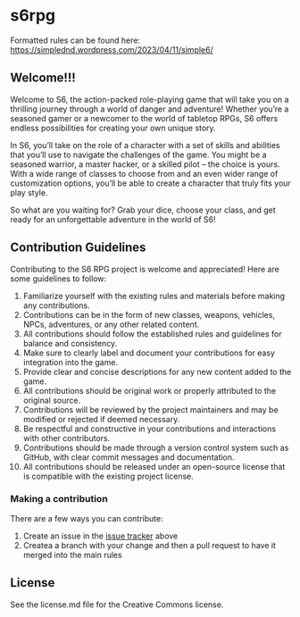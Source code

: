 # s6rpg

Formatted rules can be found here: https://simplednd.wordpress.com/2023/04/11/simple6/

## Welcome!!!

Welcome to S6, the action-packed role-playing game that will take you on a thrilling journey through a world of danger and adventure! Whether you’re a seasoned gamer or a newcomer to the world of tabletop RPGs, S6 offers endless possibilities for creating your own unique story.

In S6, you’ll take on the role of a character with a set of skills and abilities that you’ll use to navigate the challenges of the game. You might be a seasoned warrior, a master hacker, or a skilled pilot – the choice is yours. With a wide range of classes to choose from and an even wider range of customization options, you’ll be able to create a character that truly fits your play style.

So what are you waiting for? Grab your dice, choose your class, and get ready for an unforgettable adventure in the world of S6!

## Contribution Guidelines

Contributing to the S6 RPG project is welcome and appreciated! Here are some guidelines to follow:

1. Familiarize yourself with the existing rules and materials before making any contributions.
2. Contributions can be in the form of new classes, weapons, vehicles, NPCs, adventures, or any other related content.
3. All contributions should follow the established rules and guidelines for balance and consistency.
4. Make sure to clearly label and document your contributions for easy integration into the game.
5. Provide clear and concise descriptions for any new content added to the game.
6. All contributions should be original work or properly attributed to the original source.
7. Contributions will be reviewed by the project maintainers and may be modified or rejected if deemed necessary.
8. Be respectful and constructive in your contributions and interactions with other contributors.
9. Contributions should be made through a version control system such as GitHub, with clear commit messages and documentation.
10. All contributions should be released under an open-source license that is compatible with the existing project license.

### Making a contribution

There are a few ways you can contribute:

1. Create an issue in the [issue tracker](https://github.com/velkymx/s6rpg/issues) above
2. Createa a branch with your change and then a pull request to have it merged into the main rules

## License

See the license.md file for the Creative Commons license.
